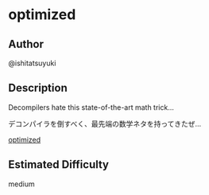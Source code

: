 # optimized
## Author
@ishitatsuyuki

## Description
Decompilers hate this state-of-the-art math trick...

デコンパイラを倒すべく、最先端の数学ネタを持ってきたぜ…

[optimized](dist/optimized)

## Estimated Difficulty
medium
